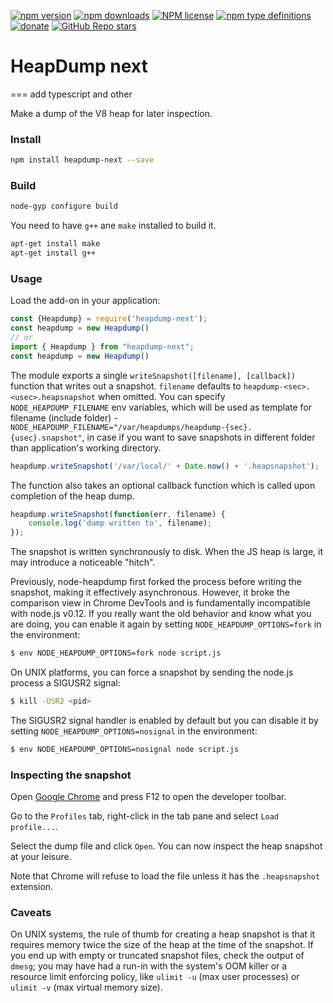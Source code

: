 [![npm version](https://badge.fury.io/js/heapdump-next.svg)](https://badge.fury.io/js/heapdump-next)
[![npm downloads](https://img.shields.io/npm/dw/heapdump-next)](https://badge.fury.io/js/heapdump-next)
[![NPM license](https://img.shields.io/npm/l/heapdump-next)](https://github.com/s00d/heapdump-next/blob/master/LICENSE)
[![npm type definitions](https://img.shields.io/npm/types/heapdump-next)](https://github.com/s00d/heapdump-next)
[![donate](https://www.paypalobjects.com/en_US/i/btn/btn_donate_SM.gif)](https://www.paypal.me/s00d)
[![GitHub Repo stars](https://img.shields.io/github/stars/s00d/heapdump-next?style=social)](https://github.com/s00d/heapdump-next)

# HeapDump next
===
add typescript and other

Make a dump of the V8 heap for later inspection.

### Install
```bash
npm install heapdump-next --save
```

### Build
```bash
node-gyp configure build
```

You need to have `g++` ane `make` installed to build it.

```bash
apt-get install make
apt-get install g++

```

### Usage

Load the add-on in your application:
```js
const {Heapdump} = require('heapdump-next');
const heapdump = new Heapdump()
// or
import { Heapdump } from "heapdump-next";
const heapdump = new Heapdump()
```

The module exports a single `writeSnapshot([filename], [callback])` function
that writes out a snapshot.  `filename` defaults to `heapdump-<sec>.<usec>.heapsnapshot` when omitted.
You can specify `NODE_HEAPDUMP_FILENAME` env variables, which will be used as template for
filename (include folder) - `NODE_HEAPDUMP_FILENAME="/var/heapdumps/heapdump-{sec}.{usec}.snapshot"`,
in case if you want to save snapshots in different folder than application's working directory.
```js
heapdump.writeSnapshot('/var/local/' + Date.now() + '.heapsnapshot');
```

The function also takes an optional callback function which is called upon
completion of the heap dump.
```js
heapdump.writeSnapshot(function(err, filename) {
    console.log('dump written to', filename);
});
```

The snapshot is written synchronously to disk.  When the JS heap is large,
it may introduce a noticeable "hitch".

Previously, node-heapdump first forked the process before writing the snapshot,
making it effectively asynchronous.  However, it broke the comparison view in
Chrome DevTools and is fundamentally incompatible with node.js v0.12.  If you
really want the old behavior and know what you are doing, you can enable it
again by setting `NODE_HEAPDUMP_OPTIONS=fork` in the environment:
```bash
$ env NODE_HEAPDUMP_OPTIONS=fork node script.js
```

On UNIX platforms, you can force a snapshot by sending the node.js process
a SIGUSR2 signal:
```bash
$ kill -USR2 <pid>
```

The SIGUSR2 signal handler is enabled by default but you can disable it
by setting `NODE_HEAPDUMP_OPTIONS=nosignal` in the environment:
```bash
$ env NODE_HEAPDUMP_OPTIONS=nosignal node script.js
```

### Inspecting the snapshot

Open [Google Chrome](https://www.google.com/intl/en/chrome/browser/) and
press F12 to open the developer toolbar.

Go to the `Profiles` tab, right-click in the tab pane and select
`Load profile...`.

Select the dump file and click `Open`.  You can now inspect the heap snapshot
at your leisure.

Note that Chrome will refuse to load the file unless it has the `.heapsnapshot`
extension.

### Caveats

On UNIX systems, the rule of thumb for creating a heap snapshot is that it
requires memory twice the size of the heap at the time of the snapshot.
If you end up with empty or truncated snapshot files, check the output of
`dmesg`; you may have had a run-in with the system's OOM killer or a resource
limit enforcing policy, like `ulimit -u` (max user processes) or `ulimit -v`
(max virtual memory size).
